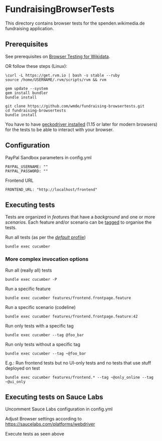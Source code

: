 FundraisingBrowserTests
====================
This directory contains browser tests for the spenden.wikimedia.de fundraising application.

## Prerequisites
See prerequisites on [Browser Testing for Wikidata](https://www.mediawiki.org/wiki/Wikibase/Programmer%27s_guide_to_Wikibase#Browser_Testing_for_Wikidata).

OR follow these steps (Linux):

    \curl -L https://get.rvm.io | bash -s stable --ruby 
    source /home/USERNAME/.rvm/scripts/rvm && rvm
    
    gem update --system
    gem install bundler
    bundle install
    
    git clone https://github.com/wmde/fundraising-browsertests.git
    cd fundraising-browsertests
    bundle install  

You have to have [geckodriver installed](https://stackoverflow.com/questions/40669953/watir-unable-to-find-mozilla-geckodriver) 
(1.15 or later for modern browsers) for the tests to be able to interact with your browser.

## Configuration

PayPal Sandbox parameters in config.yml

    PAYPAL_USERNAME: ""
    PAYPAL_PASSWORD: ""

Frontend URL

    FRONTEND_URL: "http://localhost/frontend"

## Executing tests

Tests are organized in *feature*s that have a *background* and one or more *scenario*s.
Each feature and/or scenario can be [tagged](https://github.com/cucumber/cucumber/wiki/Tags) to
organise the tests.

Run all tests (as per the [*default* profile](config/cucumber.yml))
```shell
bundle exec cucumber
```

### More complex invocation options

Run all (really all) tests
```shell
bundle exec cucumber -P
```

Run a specific feature
```shell
bundle exec cucumber features/frontend.frontpage.feature
```

Run a specific scenario (codeline)
```shell
bundle exec cucumber features/frontend.frontpage.feature:42
```

Run only tests with a specific tag
```shell
bundle exec cucumber --tag @foo_bar
```

Run only tests without a specific tag
```shell
bundle exec cucumber --tag ~@foo_bar
```

E.g.: Run frontend tests but no UI-only tests and no tests that use stuff deployed on test
```shell
bundle exec cucumber features/frontend.* --tag ~@only_online --tag ~@ui_only
```

## Executing tests on Sauce Labs

Uncomment Sauce Labs configuration in config.yml

Adjust Browser settings according to https://saucelabs.com/platforms/webdriver

Execute tests as seen above
